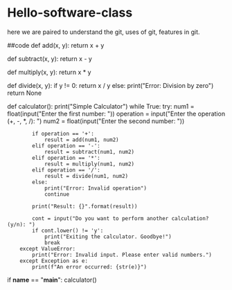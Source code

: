 # Hello-software-class
here we are paired to understand the git, uses of git, features in git.

##code 
def add(x, y):
    return x + y

def subtract(x, y):
    return x - y

def multiply(x, y):
    return x * y

def divide(x, y):
    if y != 0:
        return x / y
    else:
        print("Error: Division by zero")
        return None

def calculator():
    print("Simple Calculator")
    while True:
        try:
            num1 = float(input("Enter the first number: "))
            operation = input("Enter the operation (+, -, *, /): ")
            num2 = float(input("Enter the second number: "))

            if operation == '+':
                result = add(num1, num2)
            elif operation == '-':
                result = subtract(num1, num2)
            elif operation == '*':
                result = multiply(num1, num2)
            elif operation == '/':
                result = divide(num1, num2)
            else:
                print("Error: Invalid operation")
                continue

            print("Result: {}".format(result))

            cont = input("Do you want to perform another calculation? (y/n): ")
            if cont.lower() != 'y':
                print("Exiting the calculator. Goodbye!")
                break
        except ValueError:
            print("Error: Invalid input. Please enter valid numbers.")
        except Exception as e:
            print(f"An error occurred: {str(e)}")

if __name__ == "__main__":
    calculator()
